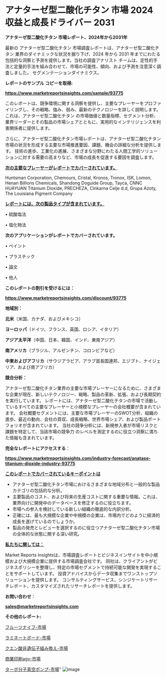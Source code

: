 # アナターゼ型二酸化チタン 市場 2024 収益と成長ドライバー 2031

<strong>アナターゼ型二酸化チタン 市場レポート、2024年から2031年</strong>

最新の アナターゼ型二酸化チタン 市場調査レポートは、アナターゼ型二酸化チタン 業界のダイナミックな状況を掘り下げ、2024 年から 2031 年までにわたる包括的な洞察と予測を提供します。当社の調査アナリスト チームは、定性的手法と定量的手法を組み合わせて、市場の可能性、傾向、および予測を注意深く調査しました。 セグメンテーションダイナミクス。



<strong>レポートのサンプル コピーを取得:</strong> <a href=https://www.marketreportsinsights.com/sample/93775>

<strong><u>https://www.marketreportsinsights.com/sample/93775</u></strong></a>

このレポートは、競争環境に関する洞察を提供し、主要なプレーヤーをプロファイリングし、その戦略、強み、弱み、最新のテクノロジーを詳しく説明します。 これは、アナターゼ型二酸化チタン の市場価値と数量指標、セグメント分析、業界リーダーとその製品の市場シェアとともに、実用的なインテリジェンスを利害関係者に提供します。

さらに、アナターゼ型二酸化チタン市場レポートは、アナターゼ型二酸化チタン市場の状況を形成する主要な市場推進要因、課題、機会の詳細な分析を提供します。 技術の進歩、工業化の進展、さまざまな分野にわたる人間工学的ソリューションに対する需要の高まりなど、市場の成長を促進する要因を調査します。



<strong><u>次の主要なプレーヤーがレポートでカバーされています。</u></strong>

Huntsman Corporation, Chemours, Cristal, Kronos, Tronox, ISK, Lomon, Henan Billions Chemicals, Shandong Doguide Group, Tayca, CNNC HUAYUAN Titanium Dioxide, PRECHEZA, Cinkarna Celje d.d, Grupa Azoty, The Louisiana Pigment Company



<strong><u><b>レポートには、次の製品タイプが含まれています。</b></u></strong>

• 硫酸塩法

• 塩化物法



<strong><b>次のアプリケーションがレポートでカバーされています。</b></strong>

• ペイント

• プラスチック

• 論文

• 他人



<strong><b>このレポートの割引を受けるには：</b></strong><a href=https://www.marketreportsinsights.com/discount/93775>

<strong><u>https://www.marketreportsinsights.com/discount/93775</u></strong></a>



<strong>地域別：</strong>



<strong>北米</strong>（米国、カナダ、およびメキシコ）



<strong>ヨーロッパ</strong>（ドイツ、フランス、英国、ロシア、イタリア）



<strong>アジア太平洋</strong>（中国、日本、韓国、インド、東南アジア）



<strong>南アメリカ</strong>（ブラジル、アルゼンチン、コロンビアなど）



<strong>中東およびアフリカ</strong>（サウジアラビア、アラブ首長国連邦、エジプト、ナイジェリア、および南アフリカ）



<strong>競合分析：</strong>

アナターゼ型二酸化チタン業界の主要な市場プレーヤーになるために、さまざまな企業が現在、新しいテクノロジー、戦略、製品の革新、拡張、および長期契約を実行しています。 レポートには、アナターゼ型二酸化チタンの市場で活動しているすべての主要なプレーヤーと小規模なプレーヤーの会社概要が含まれています。 会社概要セグメントには、主要な市場プレーヤーのSWOT分析、組織の進歩、最近の動向、会社の買収、成長戦略、世界市場シェア、および製品ポートフォリオが含まれています。 当社の競争分析には、新規参入者が市場リスクと課題を特定して、当該市場の競争力 のレベルを測定するのに役立つ洞察に満ちた情報も含まれています。



<strong>完全なレポートにアクセスする</strong>：

<a href=https://www.marketreportsinsights.com/industry-forecast/anatase-titanium-dioxide-industry-93775>

<strong><u>https://www.marketreportsinsights.com/industry-forecast/anatase-titanium-dioxide-industry-93775</u></strong></a>



<strong><u><b>このレポートでカバーされているキーポイントは</b></u></strong>
<ul>
  <li>アナターゼ型二酸化チタン市場におけるさまざまな地域分布と一般的な製品カテゴリの包括的な分析。</li>
  <li>主要製品のコスト、および将来の生産コストに関する重要な情報。これは、業界向けに開発中のデータベースを修正するのに役立ちます。</li>
  <li>市場への参入を検討している新しい組織の徹底的な内訳分析。</li>
  <li>正確には、最も大規模な企業や中規模の企業は、市場内でどのように経済的成長を遂げているのでしょうか。</li>
  <li>製品の発売とレビューを選択するのに役立つアナターゼ型二酸化チタン市場の全体的な状態に関する深い研究。</li>
</ul>


<strong><u><b>私たちに関しては：</b></u></strong>

Market Reports Insightsは、市場調査レポートとビジネスインサイトを中小規模および大規模企業に提供する市場調査会社です。 同社は、クライアントがビジネスポリシーを整理し、特定の市場セグメントで持続可能な開発を実現することをサポートしています。 投資アドバイスからデータ収集までワンストップソリューションを提供します。 コンサルティングサービス、シンジケートリサーチレポート、カスタマイズされたリサーチレポートを提供します。



<strong><b>お問い合わせ</b></strong>：

<a href=mailto:sales@marketreportsinsights.com>

<strong><u>sales@marketreportsinsights.com</u></strong></a>



<strong>その他のレポート:</strong>

<a href=https://www.linkedin.com/pulse/フルーツナイフ-市場-2023-swot-分析と最新イノベーション-2030-zhn3f/>フルーツナイフ-市場</a>

<a href=https://www.linkedin.com/pulse/ラミネートボード-市場-2023-総利益と主要ベンダー-2030-data-dive-discoveries-24-analysis-pnyvf/>ラミネートボード-市場</a>

<a href=https://www.linkedin.com/pulse/クエン酸非遺伝子組み換え-市場-2023-swot-分析と成長率-2030-hpvmf/>クエン酸非遺伝子組み換え-市場</a>

<a href=https://www.linkedin.com/pulse/商業印刷agv-市場-2023-新興市場-将来の動向と市場需要-2030-fqekf/>商業印刷agv-市場</a>

<a href=https://www.linkedin.com/pulse/ターボ分子真空ポンプ-市場-2023-swot-分析と最新イノベーション-2030-pr-news-hub-gfvnf/>ターボ分子真空ポンプ-市場</a>"
![image](https://github.com/gayatriri2/Market-Trends/assets/166717496/e553e5e9-83e9-4df9-8f46-66ec19c1d247)
